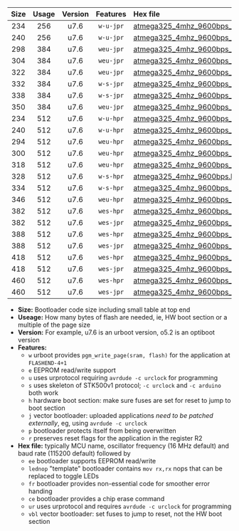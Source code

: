 |Size|Usage|Version|Features|Hex file|
|:-:|:-:|:-:|:-:|:--|
|234|256|u7.6|`w-u-jpr`|[atmega325_4mhz_9600bps_ur_vbl.hex](https://raw.githubusercontent.com/stefanrueger/urboot/main/atmega325_4mhz_9600bps_ur_vbl.hex)|
|240|256|u7.6|`w-u-jpr`|[atmega325_4mhz_9600bps_lednop_ur_vbl.hex](https://raw.githubusercontent.com/stefanrueger/urboot/main/atmega325_4mhz_9600bps_lednop_ur_vbl.hex)|
|298|384|u7.6|`weu-jpr`|[atmega325_4mhz_9600bps_ee_ur_vbl.hex](https://raw.githubusercontent.com/stefanrueger/urboot/main/atmega325_4mhz_9600bps_ee_ur_vbl.hex)|
|304|384|u7.6|`weu-jpr`|[atmega325_4mhz_9600bps_ee_lednop_ur_vbl.hex](https://raw.githubusercontent.com/stefanrueger/urboot/main/atmega325_4mhz_9600bps_ee_lednop_ur_vbl.hex)|
|322|384|u7.6|`weu-jpr`|[atmega325_4mhz_9600bps_ee_lednop_fr_ur_vbl.hex](https://raw.githubusercontent.com/stefanrueger/urboot/main/atmega325_4mhz_9600bps_ee_lednop_fr_ur_vbl.hex)|
|332|384|u7.6|`w-s-jpr`|[atmega325_4mhz_9600bps_vbl.hex](https://raw.githubusercontent.com/stefanrueger/urboot/main/atmega325_4mhz_9600bps_vbl.hex)|
|338|384|u7.6|`w-s-jpr`|[atmega325_4mhz_9600bps_lednop_vbl.hex](https://raw.githubusercontent.com/stefanrueger/urboot/main/atmega325_4mhz_9600bps_lednop_vbl.hex)|
|350|384|u7.6|`weu-jpr`|[atmega325_4mhz_9600bps_ee_lednop_fr_ce_ur_vbl.hex](https://raw.githubusercontent.com/stefanrueger/urboot/main/atmega325_4mhz_9600bps_ee_lednop_fr_ce_ur_vbl.hex)|
|234|512|u7.6|`w-u-hpr`|[atmega325_4mhz_9600bps_ur.hex](https://raw.githubusercontent.com/stefanrueger/urboot/main/atmega325_4mhz_9600bps_ur.hex)|
|240|512|u7.6|`w-u-hpr`|[atmega325_4mhz_9600bps_lednop_ur.hex](https://raw.githubusercontent.com/stefanrueger/urboot/main/atmega325_4mhz_9600bps_lednop_ur.hex)|
|294|512|u7.6|`weu-hpr`|[atmega325_4mhz_9600bps_ee_ur.hex](https://raw.githubusercontent.com/stefanrueger/urboot/main/atmega325_4mhz_9600bps_ee_ur.hex)|
|300|512|u7.6|`weu-hpr`|[atmega325_4mhz_9600bps_ee_lednop_ur.hex](https://raw.githubusercontent.com/stefanrueger/urboot/main/atmega325_4mhz_9600bps_ee_lednop_ur.hex)|
|318|512|u7.6|`weu-hpr`|[atmega325_4mhz_9600bps_ee_lednop_fr_ur.hex](https://raw.githubusercontent.com/stefanrueger/urboot/main/atmega325_4mhz_9600bps_ee_lednop_fr_ur.hex)|
|328|512|u7.6|`w-s-hpr`|[atmega325_4mhz_9600bps.hex](https://raw.githubusercontent.com/stefanrueger/urboot/main/atmega325_4mhz_9600bps.hex)|
|334|512|u7.6|`w-s-hpr`|[atmega325_4mhz_9600bps_lednop.hex](https://raw.githubusercontent.com/stefanrueger/urboot/main/atmega325_4mhz_9600bps_lednop.hex)|
|346|512|u7.6|`weu-hpr`|[atmega325_4mhz_9600bps_ee_lednop_fr_ce_ur.hex](https://raw.githubusercontent.com/stefanrueger/urboot/main/atmega325_4mhz_9600bps_ee_lednop_fr_ce_ur.hex)|
|382|512|u7.6|`wes-hpr`|[atmega325_4mhz_9600bps_ee.hex](https://raw.githubusercontent.com/stefanrueger/urboot/main/atmega325_4mhz_9600bps_ee.hex)|
|382|512|u7.6|`wes-jpr`|[atmega325_4mhz_9600bps_ee_vbl.hex](https://raw.githubusercontent.com/stefanrueger/urboot/main/atmega325_4mhz_9600bps_ee_vbl.hex)|
|388|512|u7.6|`wes-hpr`|[atmega325_4mhz_9600bps_ee_lednop.hex](https://raw.githubusercontent.com/stefanrueger/urboot/main/atmega325_4mhz_9600bps_ee_lednop.hex)|
|388|512|u7.6|`wes-jpr`|[atmega325_4mhz_9600bps_ee_lednop_vbl.hex](https://raw.githubusercontent.com/stefanrueger/urboot/main/atmega325_4mhz_9600bps_ee_lednop_vbl.hex)|
|418|512|u7.6|`wes-hpr`|[atmega325_4mhz_9600bps_ee_lednop_fr.hex](https://raw.githubusercontent.com/stefanrueger/urboot/main/atmega325_4mhz_9600bps_ee_lednop_fr.hex)|
|418|512|u7.6|`wes-jpr`|[atmega325_4mhz_9600bps_ee_lednop_fr_vbl.hex](https://raw.githubusercontent.com/stefanrueger/urboot/main/atmega325_4mhz_9600bps_ee_lednop_fr_vbl.hex)|
|460|512|u7.6|`wes-hpr`|[atmega325_4mhz_9600bps_ee_lednop_fr_ce.hex](https://raw.githubusercontent.com/stefanrueger/urboot/main/atmega325_4mhz_9600bps_ee_lednop_fr_ce.hex)|
|460|512|u7.6|`wes-jpr`|[atmega325_4mhz_9600bps_ee_lednop_fr_ce_vbl.hex](https://raw.githubusercontent.com/stefanrueger/urboot/main/atmega325_4mhz_9600bps_ee_lednop_fr_ce_vbl.hex)|

- **Size:** Bootloader code size including small table at top end
- **Useage:** How many bytes of flash are needed, ie, HW boot section or a multiple of the page size
- **Version:** For example, u7.6 is an urboot version, o5.2 is an optiboot version
- **Features:**
  + `w` urboot provides `pgm_write_page(sram, flash)` for the application at `FLASHEND-4+1`
  + `e` EEPROM read/write support
  + `u` uses urprotocol requiring `avrdude -c urclock` for programming
  + `s` uses skeleton of STK500v1 protocol; `-c urclock` and `-c arduino` both work
  + `h` hardware boot section: make sure fuses are set for reset to jump to boot section
  + `j` vector bootloader: uploaded applications *need to be patched externally*, eg, using `avrdude -c urclock`
  + `p` bootloader protects itself from being overwritten
  + `r` preserves reset flags for the application in the register R2
- **Hex file:** typically MCU name, oscillator frequency (16 MHz default) and baud rate (115200 default) followed by
  + `ee` bootloader supports EEPROM read/write
  + `lednop` "template" bootloader contains `mov rx,rx` nops that can be replaced to toggle LEDs
  + `fr` bootloader provides non-essential code for smoother error handing
  + `ce` bootloader provides a chip erase command
  + `ur` uses urprotocol and requires `avrdude -c urclock` for programming
  + `vbl` vector bootloader: set fuses to jump to reset, not the HW boot section
